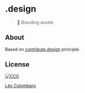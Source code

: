 # .design

> 🎨 Branding assets

## About

Based on [contribute.design](https://contribute.design/) principle.

## License

[![CC0](https://mirrors.creativecommons.org/presskit/buttons/88x31/svg/cc-zero.svg)](https://creativecommons.org/publicdomain/zero/1.0)

[Léo Colombaro](https://colombaro.fr)
